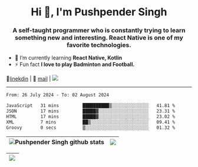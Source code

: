 <h1 align="center">Hi 👋, I'm Pushpender Singh</h1>
<h3 align="center">A self-taught programmer who is constantly trying to learn something new and interesting. React Native is one of my favorite technologies.</h3>

- 🌱 I’m currently learning **React Native, Kotlin**
- ⚡ Fun fact **I love to play Badminton and Football.**

👔[linekdin](https://www.linkedin.com/in/pushpender-singh-240061202/) | 📧 [mail](mailto:pushpendersingh694@gmail.com) | 
<a href="https://github.com/pushpender-singh-ap/pushpender-singh-ap">
    <img src="https://komarev.com/ghpvc/?username=pushpender-singh-ap&style=for-the-badge">
</a>


---

<!--START_SECTION:waka-->

```txt
From: 26 July 2024 - To: 02 August 2024

JavaScript   31 mins         ██████████▒░░░░░░░░░░░░░░   41.81 %
JSON         17 mins         █████▓░░░░░░░░░░░░░░░░░░░   23.31 %
HTML         17 mins         █████▓░░░░░░░░░░░░░░░░░░░   23.02 %
XML          7 mins          ██▒░░░░░░░░░░░░░░░░░░░░░░   09.41 %
Groovy       0 secs          ▒░░░░░░░░░░░░░░░░░░░░░░░░   01.32 %
```

<!--END_SECTION:waka-->


| <a><img align="center" src="https://github-readme-stats-iota-ecru-15.vercel.app/api?username=pushpender-singh-ap&show_icons=true&include_all_commits=true&theme=buefy&hide_border=true" alt="Pushpender Singh github stats" /></a> | <a><img align="center" src="https://github-readme-stats-iota-ecru-15.vercel.app/api/top-langs/?username=pushpender-singh-ap&layout=compact&theme=buefy&hide_border=true" /></a> |
| ------------- | ------------- |

| <a> <img align="left" src="https://github-readme-streak-stats.herokuapp.com/?user=pushpender-singh-ap" /></br> </a> |
| ------------- |
